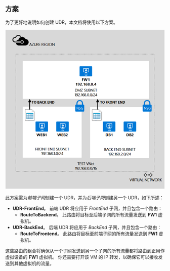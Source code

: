 ## <a name="scenario"></a>方案
为了更好地说明如何创建 UDR，本文档将使用以下方案。

![图像说明](./media/virtual-network-create-udr-scenario-include/figure1.png)

此方案需为*前端子网*创建一个 UDR，并为*后端子网*创建另一个 UDR，如下所述： 

* **UDR-FrontEnd**。 前端 UDR 将应用于 *FrontEnd* 子网，并且包含一个路由：    
  * **RouteToBackend**。 此路由将目标至后端子网的所有流量发送到 **FW1** 虚拟机。
* **UDR-BackEnd**。 后端 UDR 将应用于 *BackEnd* 子网，并且包含一个路由：    
  * **RouteToFrontend**。 此路由将目标至前端子网的所有流量发送到 **FW1** 虚拟机。

这些路由的组合将确保从一个子网发送到另一个子网的所有流量都将路由到正用作虚拟设备的 **FW1** 虚拟机。 你还需要打开该 VM 的 IP 转发，以确保它可以接收发送到其他虚拟机的流量。